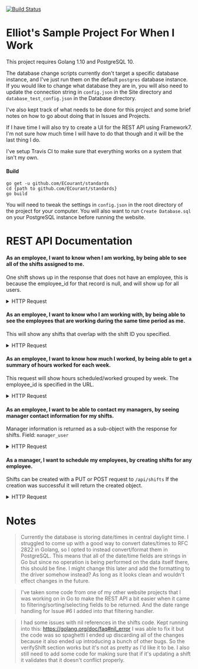 [![Build Status](https://travis-ci.com/ECourant/standards.svg?branch=master)](https://travis-ci.com/ECourant/standards)

# Elliot's Sample Project For When I Work

This project requires Golang 1.10 and PostgreSQL 10. 

The database change scripts currently don't target a specific database instance, and I've just run them on the default `postgres` database instance. If you would like to change what database they are in, you will also need to update the connection string in `config.json` in the Site directory and `database_test_config.json` in the Database directory.

I've also kept track of what needs to be done for this project and some brief notes on how to go about doing that in Issues and Projects. 

If I have time I will also try to create a UI for the REST API using Framework7. I'm not sure how much time I will have to do that though and it will be the last thing I do. 

I've setup Travis CI to make sure that everything works on a system that isn't my own. 

#### Build
```
go get -u github.com/ECourant/standards
cd {path to github.com/ECourant/standards}
go build
```

You will need to tweak the settings in `config.json` in the root directory of the project for your computer. 
You will also want to run `Create Database.sql` on your PostgreSQL instance before running the website.




# REST API Documentation

#### As an employee, I want to know when I am working, by being able to see all of the shifts assigned to me.
One shift shows up in the response that does not have an employee, this is because the employee_id for that record is null, and will show up for all users.
<details><summary>HTTP Request</summary>
<p>

```http request
GET /api/shifts/mine?current_user_id=1

{
    "success": true,
    "results": [
        {
            "id": 114,
            "manager_id": 3,
            "manager_user": {
                "id": 3,
                "name": "Jenny",
                "phone": "1-800-867-5309",
                "role": "manager",
                "created_at": "Sun, Aug 19 11:02:20.537 2018",
                "updated_at": "Sun, Aug 19 11:02:20.537 2018"
            },
            "employee_id": 1,
            "employee_user": {
                "id": 1,
                "name": "Elliot",
                "email": "elliot@elliot.com",
                "role": "employee",
                "created_at": "Sun, Aug 19 11:02:20.537 2018",
                "updated_at": "Sun, Aug 19 11:02:20.537 2018"
            },
            "break": 0,
            "start_time": "Thu, Aug 02 19:31:46.631 2018",
            "end_time": "Thu, Aug 02 20:31:46.631 2018",
            "created_at": "Sun, Aug 19 11:02:25.736 2018",
            "updated_at": "Sun, Aug 19 11:02:25.736 2018"
        },
        {
            "id": 113,
            "manager_id": 3,
            "manager_user": {
                "id": 3,
                "name": "Jenny",
                "phone": "1-800-867-5309",
                "role": "manager",
                "created_at": "Sun, Aug 19 11:02:20.537 2018",
                "updated_at": "Sun, Aug 19 11:02:20.537 2018"
            },
            "break": 0,
            "start_time": "Tue, Aug 07 19:31:46.631 2018",
            "end_time": "Tue, Aug 07 20:31:46.631 2018",
            "created_at": "Sun, Aug 19 11:02:25.697 2018",
            "updated_at": "Sun, Aug 19 11:02:25.697 2018"
        }
    ]
}
```
</p>
</details>

#### As an employee, I want to know who I am working with, by being able to see the employees that are working during the same time period as me.
This will show any shifts that overlap with the shift ID you specified.
<details><summary>HTTP Request</summary>
<p>

```http request
GET /api/shifts/overlapping/1?current_user_id=1

{
    "success": true,
    "results": [
        {
            "id": 2,
            "manager_id": 3,
            "manager_user": {
                "id": 3,
                "name": "Jenny",
                "phone": "1-800-867-5309",
                "role": "manager",
                "created_at": "Sun, Aug 19 11:02:20.537 2018",
                "updated_at": "Sun, Aug 19 11:02:20.537 2018"
            },
            "employee_id": 2,
            "employee_user": {
                "id": 2,
                "name": "Jimmy",
                "email": "jimmy@johns.com",
                "role": "employee",
                "created_at": "Sun, Aug 19 11:02:20.537 2018",
                "updated_at": "Sun, Aug 19 11:02:20.537 2018"
            },
            "break": 0,
            "start_time": "Sun, Aug 19 20:00:00.000 2018",
            "end_time": "Sun, Aug 19 22:00:00.000 2018",
            "created_at": "Sun, Aug 19 11:02:20.537 2018",
            "updated_at": "Sun, Aug 19 11:02:20.537 2018"
        },
        {
            "id": 1,
            "manager_id": 3,
            "manager_user": {
                "id": 3,
                "name": "Jenny",
                "phone": "1-800-867-5309",
                "role": "manager",
                "created_at": "Sun, Aug 19 11:02:20.537 2018",
                "updated_at": "Sun, Aug 19 11:02:20.537 2018"
            },
            "employee_id": 3,
            "employee_user": {
                "id": 3,
                "name": "Jenny",
                "phone": "1-800-867-5309",
                "role": "manager",
                "created_at": "Sun, Aug 19 11:02:20.537 2018",
                "updated_at": "Sun, Aug 19 11:02:20.537 2018"
            },
            "break": 0.45,
            "start_time": "Sun, Aug 19 18:30:00.000 2018",
            "end_time": "Sun, Aug 19 20:30:00.000 2018",
            "created_at": "Sun, Aug 19 11:02:20.537 2018",
            "updated_at": "Sun, Aug 19 11:02:26.222 2018"
        }
    ]
}
```
</p>
</details>

#### As an employee, I want to know how much I worked, by being able to get a summary of hours worked for each week.
This request will show hours scheduled/worked grouped by week. The employee_id is specified in the URL.
<details><summary>HTTP Request</summary>
<p>

```http request
GET /api/summaries/3?current_user_id=1

{
    "success": true,
    "results": [
        {
            "employee_id": 3,
            "employee_user": {
                "id": 3,
                "name": "Jenny",
                "phone": "1-800-867-5309",
                "role": "manager",
                "created_at": "Sun, Aug 19 11:37:31.519 2018",
                "updated_at": "Sun, Aug 19 11:37:31.519 2018"
            },
            "week_start": "Mon, Aug 13 00:00:00.000 2018",
            "week_end": "Mon, Aug 20 00:00:00.000 2018",
            "total_shifts": 2,
            "total_scheduled_time": 3,
            "total_scheduled_time_formatted": "3 Hour(s) 0 Minute(s)",
            "total_worked_time": 0.05,
            "total_worked_time_formatted": "0 Hour(s) 2 Minute(s)",
            "total_break_time": 0,
            "total_break_time_formatted": "0 Hour(s) 0 Minute(s)"
        },
        {
            "employee_id": 3,
            "employee_user": {
                "id": 3,
                "name": "Jenny",
                "phone": "1-800-867-5309",
                "role": "manager",
                "created_at": "Sun, Aug 19 11:37:31.519 2018",
                "updated_at": "Sun, Aug 19 11:37:31.519 2018"
            },
            "week_start": "Mon, Aug 20 00:00:00.000 2018",
            "week_end": "Mon, Aug 27 00:00:00.000 2018",
            "total_shifts": 2,
            "total_scheduled_time": 8,
            "total_scheduled_time_formatted": "8 Hour(s) 0 Minute(s)",
            "total_worked_time": 0,
            "total_worked_time_formatted": "0 Hour(s) 0 Minute(s)",
            "total_break_time": 0,
            "total_break_time_formatted": "0 Hour(s) 0 Minute(s)"
        }
    ]
}
```     
</p>
</details>

#### As an employee, I want to be able to contact my managers, by seeing manager contact information for my shifts.
Manager information is returned as a sub-object with the response for shifts. Field: `manager_user`
<details><summary>HTTP Request</summary>
<p>

```http request
GET /api/shifts/mine?current_user_id=1

{
    "success": true,
    "results": [
        {
            "id": 114,
            "manager_id": 3,
            "manager_user": {
                "id": 3,
                "name": "Jenny",
                "phone": "1-800-867-5309",
                "role": "manager",
                "created_at": "Sun, Aug 19 11:02:20.537 2018",
                "updated_at": "Sun, Aug 19 11:02:20.537 2018"
            },
            "employee_id": 1,
            "employee_user": {
                "id": 1,
                "name": "Elliot",
                "email": "elliot@elliot.com",
                "role": "employee",
                "created_at": "Sun, Aug 19 11:02:20.537 2018",
                "updated_at": "Sun, Aug 19 11:02:20.537 2018"
            },
            "break": 0,
            "start_time": "Thu, Aug 02 19:31:46.631 2018",
            "end_time": "Thu, Aug 02 20:31:46.631 2018",
            "created_at": "Sun, Aug 19 11:02:25.736 2018",
            "updated_at": "Sun, Aug 19 11:02:25.736 2018"
        }
    ]
}
```
</p>
</details>


#### As a manager, I want to schedule my employees, by creating shifts for any employee.
Shifts can be created with a PUT or POST request to `/api/shifts`
If the creation was successful it will return the created object.
<details><summary>HTTP Request</summary>
<p>

```http request
POST /api/shifts?current_user_id=3
{
    "manager_id": 3,
    "employee_id": 1,
    "break": 0,
    "start_time": "Thu, Aug 1 19:31:46.631 2018",
    "end_time": "Thu, Aug 1 20:31:46.631 2018"
}



{
    "success": true,
    "results": {
        "id": 7,
        "manager_id": 3,
        "employee_id": 1,
        "break": 0,
        "start_time": "Wed, Aug 01 19:31:46.631 2018",
        "end_time": "Wed, Aug 01 20:31:46.631 2018",
        "created_at": "Sun, Aug 19 11:50:15.112 2018",
        "updated_at": "Sun, Aug 19 11:50:15.112 2018"
    }
}
```


If the creation was not successful, an error message will be returned. For example; if the start time comes after the end time.
```http request
POST /api/shifts?current_user_id=3
{
    "manager_id": 3,
    "employee_id": 1,
    "break": 0,
    "start_time": "Thu, Aug 3 19:31:46.631 2018",
    "end_time": "Thu, Aug 1 20:31:46.631 2018"
}



{
    "message": "Error, (start_time: Thu, Aug 3 19:31:46.631 2018) must come before (end_time: Thu, Aug 1 20:31:46.631 2018).",
    "success": false
}
```
</p>
</details>



# Notes
> Currently the database is storing date/times in central daylight time. I struggled to come up with a good way to convert dates/times to RFC 2822 in Golang, so I opted to instead convert/format them in PostgreSQL. This means that all of the date/time fields are strings in Go but since no operation is being performed on the data itself there, this should be fine. I might change this later and add the formatting to the driver somehow instead? As long as it looks clean and wouldn't effect changes in the future.

> I've taken some code from one of my other website projects that I was working on in Go to make the REST API a bit easier when it came to filtering/sorting/selecting fields to be returned. And the date range handling for Issue #6 I added into that filtering handler.

> I had some issues with nil references in the shifts code. Kept running into this: https://golang.org/doc/faq#nil_error I was able to fix it but the code was so spaghetti I ended up discarding all of the changes because it also ended up introducing a bunch of other bugs. So the verifyShift section works but it's not as pretty as I'd like it to be. I also still need to add some code for making sure that if it's updating a shift it validates that it doesn't conflict properly.
